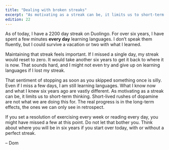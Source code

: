 ```yaml
---
title: "Dealing with broken streaks"
excerpt: "As motivating as a streak can be, it limits us to short-term thinking. The real progress is in the long-term effects, the ones we can only see in retrospect."
edition: 22
---
```

As of today, I have a 2200 day streak on Duolingo. For over six years, I have spent a few minutes **every day** learning languages. I don’t speak them fluently, but I could survive a vacation or two with what I learned.

Maintaining that streak feels important. If I missed a single day, my streak would reset to zero. It would take another six years to get it back to where it is now. That sounds hard, and I might not even try and give up on learning languages if I lost my streak.

That sentiment of stopping as soon as you skipped something once is silly. Even if I miss a few days, I am still learning languages.  What I know now and what I knew six years ago are vastly different. As motivating as a streak can be, it limits us to short-term thinking. Short-lived rushes of dopamine are not what we are doing this for. The real progress is in the long-term effects, the ones we can only see in retrospect.

If you set a resolution of exercising every week or reading every day, you might have missed a few at this point. Do not let that bother you. Think about where you will be in six years if you start over today, with or without a perfect streak.

– Dom